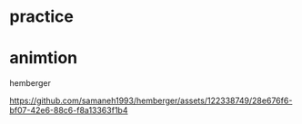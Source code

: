 # practice
# animtion
 hemberger


https://github.com/samaneh1993/hemberger/assets/122338749/28e676f6-bf07-42e6-88c6-f8a13363f1b4

